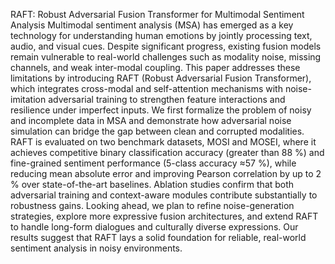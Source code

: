 RAFT: Robust Adversarial Fusion Transformer for Multimodal Sentiment Analysis
Multimodal sentiment analysis (MSA) has emerged as a key technology for understanding human emotions by jointly processing text, audio, and visual cues. Despite significant progress, existing fusion models remain vulnerable to real-world challenges such as modality noise, missing channels, and weak inter-modal coupling. This paper addresses these limitations by introducing RAFT (Robust Adversarial Fusion Transformer), which integrates cross-modal and self-attention mechanisms with noise-imitation adversarial training to strengthen feature interactions and resilience under imperfect inputs. We first formalize the problem of noisy and incomplete data in MSA and demonstrate how adversarial noise simulation can bridge the gap between clean and corrupted modalities. RAFT is evaluated on two benchmark datasets, MOSI and MOSEI, where it achieves competitive binary classification accuracy (greater than 88 \%) and fine-grained sentiment performance (5-class accuracy ≈57 \%), while reducing mean absolute error and improving Pearson correlation by up to 2 \% over state-of-the-art baselines. Ablation studies confirm that both adversarial training and context-aware modules contribute substantially to robustness gains. Looking ahead, we plan to refine noise-generation strategies, explore more expressive fusion architectures, and extend RAFT to handle long-form dialogues and culturally diverse expressions. Our results suggest that RAFT lays a solid foundation for reliable, real-world sentiment analysis in noisy environments.
